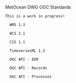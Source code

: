 MetOcean DWG OGC Standards

    This is a work in progress!
    
      WMS 1.3
    
      WCS 2.1
    
      CIS 1.1
    
      TimeseriesML 1.2
    
      OGC API - EDR
    
      OGC API - Records
    
      OGC API - Processes
